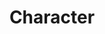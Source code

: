 ---
layout: edition
name: editiontwo
title: Character
volume: Edition Two
image: /img/editions/covers/editiontwo.jpeg
description: This is a description of edition two.
---
